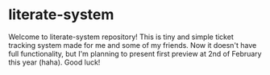 # literate-system
Welcome to literate-system repository!
This is tiny and simple ticket tracking system made for me and some of my friends.
Now it doesn't have full functionality, but I'm planning to present first preview at 2nd of February this year (haha).
Good luck!
